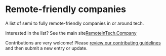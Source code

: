 # Remote-friendly companies

A list of semi to fully remote-friendly companies in or around tech.

Interested in the list? See the main site[RemoteInTech.Company](https://remoteintech.company/)

Contributions are very welcome! Please [review our contributing guidelines](https://github.com/remoteintech/remote-jobs/tree/main/.github/CONTRIBUTING.md) and then submit a new entry or update.